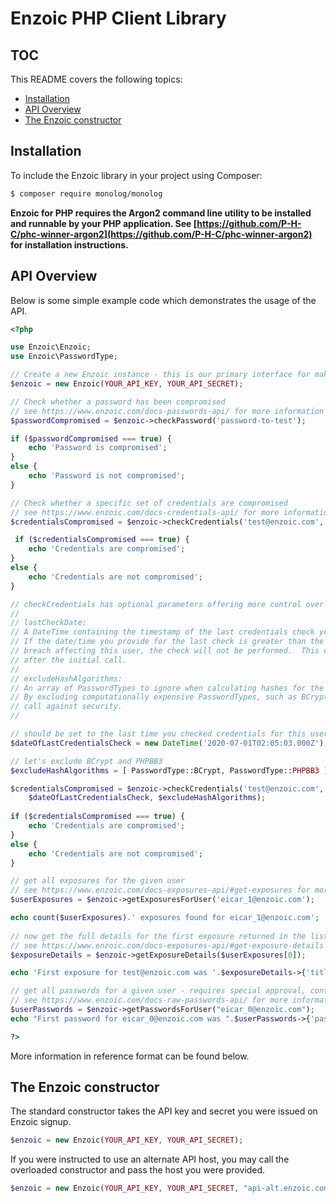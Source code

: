 # Enzoic PHP Client Library

## TOC

This README covers the following topics:

- [Installation](#installation)
- [API Overview](#api-overview)
- [The Enzoic constructor](#the-enzoic-constructor)

## Installation

To include the Enzoic library in your project using Composer: 

```sh
$ composer require monolog/monolog
```


**Enzoic for PHP requires the Argon2 command line utility to be installed and runnable by your PHP application.  See [https://github.com/P-H-C/phc-winner-argon2](https://github.com/P-H-C/phc-winner-argon2) for installation instructions.**

## API Overview

Below is some simple example code which demonstrates the usage of the API. 

```php
<?php

use Enzoic\Enzoic;
use Enzoic\PasswordType;

// Create a new Enzoic instance - this is our primary interface for making API calls
$enzoic = new Enzoic(YOUR_API_KEY, YOUR_API_SECRET);

// Check whether a password has been compromised
// see https://www.enzoic.com/docs-passwords-api/ for more information
$passwordCompromised = $enzoic->checkPassword('password-to-test'); 

if ($passwordCompromised === true) {
    echo 'Password is compromised';
}
else {
    echo 'Password is not compromised';
}

// Check whether a specific set of credentials are compromised
// see https://www.enzoic.com/docs-credentials-api/ for more information
$credentialsCompromised = $enzoic->checkCredentials('test@enzoic.com', 'password-to-test'); 

 if ($credentialsCompromised === true) {
    echo 'Credentials are compromised';
}
else {
    echo 'Credentials are not compromised';
}

// checkCredentials has optional parameters offering more control over performance.
//
// lastCheckDate: 
// A DateTime containing the timestamp of the last credentials check you performed for this user.
// If the date/time you provide for the last check is greater than the timestamp Enzoic has for the last
// breach affecting this user, the check will not be performed.  This can be used to substantially increase performance 
// after the initial call.
//
// excludeHashAlgorithms: 
// An array of PasswordTypes to ignore when calculating hashes for the credentials check.   
// By excluding computationally expensive PasswordTypes, such as BCrypt, it is possible to balance the performance of this
// call against security.
//

// should be set to the last time you checked credentials for this user for performance
$dateOfLastCredentialsCheck = new DateTime('2020-07-01T02:05:03.000Z');

// let's exclude BCrypt and PHPBB3 
$excludeHashAlgorithms = [ PasswordType::BCrypt, PasswordType::PHPBB3 ];

$credentialsCompromised = $enzoic->checkCredentials('test@enzoic.com', 'password-to-test', 
    $dateOfLastCredentialsCheck, $excludeHashAlgorithms);
    
if ($credentialsCompromised === true) {
    echo 'Credentials are compromised';
}
else {
    echo 'Credentials are not compromised';
}

// get all exposures for the given user
// see https://www.enzoic.com/docs-exposures-api/#get-exposures for more information
$userExposures = $enzoic->getExposuresForUser('eicar_1@enzoic.com');

echo count($userExposures).' exposures found for eicar_1@enzoic.com';
    
// now get the full details for the first exposure returned in the list
// see https://www.enzoic.com/docs-exposures-api/#get-exposure-details for more information
$exposureDetails = $enzoic->getExposureDetails($userExposures[0]);

echo 'First exposure for test@enzoic.com was '.$exposureDetails->{'title'};

// get all passwords for a given user - requires special approval, contact Enzoic sales
// see https://www.enzoic.com/docs-raw-passwords-api/ for more information
$userPasswords = $enzoic->getPasswordsForUser("eicar_0@enzoic.com");
echo "First password for eicar_0@enzoic.com was ".$userPasswords->{'passwords'}[0]->{'password'};

?>
```

More information in reference format can be found below.

## The Enzoic constructor

The standard constructor takes the API key and secret you were issued on Enzoic signup.

```php
$enzoic = new Enzoic(YOUR_API_KEY, YOUR_API_SECRET);
```

If you were instructed to use an alternate API host, you may call the overloaded constructor and pass the host you were provided.

```php
$enzoic = new Enzoic(YOUR_API_KEY, YOUR_API_SECRET, "api-alt.enzoic.com");
```
